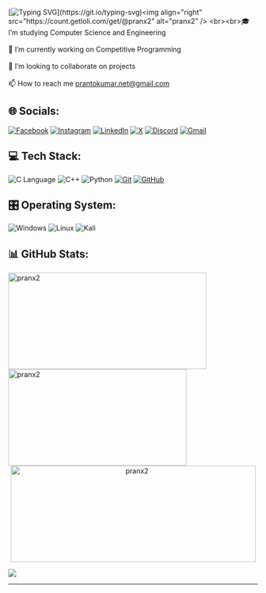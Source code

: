 [![Typing SVG](https://readme-typing-svg.demolab.com?font=Fira+Code&pause=1000&center=true&random=false&width=435&lines=WELCOME+TO+PRANX+GITHUB+PROFILE!)](https://git.io/typing-svg)<img  align="right" src="https://count.getloli.com/get/@pranx2" alt="pranx2" />
<br><br>🎓 I’m studying Computer Science and Engineering<br><br>🎯 I’m currently working on Competitive Programming <br><br>🔭 I’m looking to collaborate on  projects<br><br>📫 How to reach me prantokumar.net@gmail.com


## 🌐 Socials:
[![Facebook](https://img.shields.io/badge/Facebook-%231877F2.svg?style=for-the-badge&logo=Facebook&logoColor=white)](https://www.facebook.com/im.pranX)
[![Instagram](https://img.shields.io/badge/Instagram-%23E4405F.svg?style=for-the-badge&logo=Instagram&logoColor=white)](https://www.instagram.com/im.pranx/)
[![LinkedIn](https://img.shields.io/badge/linkedin-%230077B5.svg?style=for-the-badge&logo=linkedin&logoColor=white)](https://www.linkedin.com/in/pritompranto/)
[![X](https://img.shields.io/badge/X-%23000000.svg?style=for-the-badge&logo=X&logoColor=white)](https://twitter.com/Pritom1488652)
[![Discord](https://img.shields.io/badge/Discord-%235865F2.svg?style=for-the-badge&logo=discord&logoColor=white)](https://discord.com/channels/pranx2)
[![Gmail](https://img.shields.io/badge/Gmail-D14836?style=for-the-badge&logo=gmail&logoColor=white)](https://mail.google.com/mail/prantokumar.net@gmail.com)
## 💻 Tech Stack:
![C Language](https://img.shields.io/badge/c-%2300599C.svg?style=for-the-badge&logo=c&logoColor=white)
![C++](https://img.shields.io/badge/c++-%2300599C.svg?style=for-the-badge&logo=c%2B%2B&logoColor=white)
![Python](https://img.shields.io/badge/python-3670A0?style=for-the-badge&logo=python&logoColor=ffdd54)
[![Git](https://img.shields.io/badge/git-%23F05033.svg?style=for-the-badge&logo=git&logoColor=white)](https://github.com/pranx2)
[![GitHub](https://img.shields.io/badge/github-%23121011.svg?style=for-the-badge&logo=github&logoColor=white)](https://github.com/pranx2)
## 🎛️ Operating System:
![Windows](https://img.shields.io/badge/Windows-0078D6?style=for-the-badge&logo=windows&logoColor=white)
![Linux](https://img.shields.io/badge/Linux-FCC624?style=for-the-badge&logo=linux&logoColor=black)
![Kali](https://img.shields.io/badge/Kali-268BEE?style=for-the-badge&logo=kalilinux&logoColor=white)
##
## 📊 GitHub Stats:
<p><a> <img align="left" width="400" height="195" src="https://github-readme-stats.vercel.app/api/top-langs?username=pranx2&show_icons=true&theme=tokyonight&locale=en&layout=compact" alt="pranx2"/> </a> <a> &nbsp;<img align="left" width="360" height="195" src="https://github-readme-stats.vercel.app/api?username=pranx2&show_icons=true&theme=tokyonight&locale=en" alt="pranx2"/> </a> </p>
 <p align = "center"<a><img width="495" height="195" src="https://github-readme-streak-stats.herokuapp.com/?user=pranx2&theme=dark" alt="pranx2"/></a></p>
<!--START_SECTION:waka-->

<!--END_SECTION:waka--> 
<!--START_SECTION:-->
[![](https://github-readme-activity-graph.vercel.app/graph?username=pranx2&theme=react-dark)](https://github.com/pranx2/github-readme-activity-graph)
<!--END_SECTION:--> 
---

